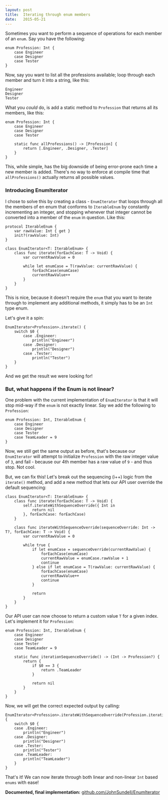 ```yaml
---
layout: post
title:  Iterating through enum members
date:   2015-05-21
---
```


Sometimes you want to perform a sequence of operations for each member of an `enum`. Say you have the following:

```
enum Profession: Int {
    case Engineer
    case Designer
    case Tester
}
```

Now, say you want to list all the professions available; loop through each member and turn it into a string, like this:

```
Engineer
Designer
Tester
```

What you *could* do, is add a static method to `Profession` that returns all its members, like this:

```
enum Profession: Int {
    case Engineer
    case Designer
    case Tester
    
    static func allProfessions() -> [Profession] {
        return [.Engineer, .Designer, .Tester]
    }
}
```

This, while simple, has the big downside of being error-prone each time a new member is added. There's no way to enforce at compile time that `allProfessions()` actually returns all possible values.

### Introducing EnumIterator

I chose to solve this by creating a class - `EnumIterator` that loops through all the members of en enum that conforms to `IterableEnum` by constantly incrementing an integer, and stopping whenever that integer cannot be converted into a member of the `enum` in question. Like this:

```
protocol IterableEnum {
    var rawValue: Int { get }
    init?(rawValue: Int)
}

class EnumIterator<T: IterableEnum> {
    class func iterate(forEachCase: T -> Void) {
        var currentRawValue = 0
        
        while let enumCase = T(rawValue: currentRawValue) {
            forEachCase(enumCase)
            currentRawValue++
        }
    }
}
```
This is nice, because it doesn't require the `enum` that you want to iterate through to implement any additional methods, it simply has to be an `Int` type enum.

Let's give it a spin:

```
EnumIterator<Profession>.iterate() {
    switch $0 {
        case .Engineer:
            println("Engineer")
        case .Designer:
            println("Designer")
        case .Tester:
            println("Tester")
    }
}
```

And we get the result we were looking for!

### But, what happens if the Enum is not linear?

One problem with the current implementation of `EnumIterator` is that it will stop mid-way if the `enum` is not exactly linear. Say we add the following to `Profession`:

```
enum Profession: Int, IterableEnum {
    case Engineer
    case Designer
    case Tester
    case TeamLeader = 9
}
```

Now, we still get the same output as before, that's because our `EnumIterator` will attempt to initialize `Profession` with the raw integer value of `3`, and fail - because our 4th member has a raw value of `9` - and thus stop. Not cool.

But, we can fix this! Let's break out the sequencing (i++) logic from the `iterate()` method, and add a new method that lets our API user override the default sequencing:


```
class EnumIterator<T: IterableEnum> {
    class func iterate(forEachCase: T -> Void) {
        self.iterateWithSequenceOverride({ Int in
            return nil
        }, forEachCase: forEachCase)
    }
    
    class func iterateWithSequenceOverride(sequenceOverride: Int -> T?, forEachCase: T -> Void) {
        var currentRawValue = 0
        
        while true {
            if let enumCase = sequenceOverride(currentRawValue) {
                forEachCase(enumCase)
                currentRawValue = enumCase.rawValue + 1
                continue
            } else if let enumCase = T(rawValue: currentRawValue) {
                forEachCase(enumCase)
                currentRawValue++
                continue
            }
            
            return
        }
    }
}
```

Our API user can now choose to return a custom value `T` for a given index. Let's implement it for `Profession`:

```
enum Profession: Int, IterableEnum {
    case Engineer
    case Designer
    case Tester
    case TeamLeader = 9
    
    static func iterationSequenceOverride() -> (Int -> Profession?) {
        return {
            if $0 == 3 {
                return .TeamLeader
            }
            
            return nil
        }
    }
}
```

Now, we will get the correct expected output by calling:

```
EnumIterator<Profession>.iterateWithSequenceOverride(Profession.iterationSequenceOverride()) {
    switch $0 {
    case .Engineer:
        println("Engineer")
    case .Designer:
        println("Designer")
    case .Tester:
        println("Tester")
    case .TeamLeader:
        println("TeamLeader")
    }
}
```

That's it! We can now iterate through both linear and non-linear `Int` based `enums` with ease!

**Documented, final implementation:**
[github.com/JohnSundell/EnumIterator](https://github.com/JohnSundell/EnumIterator)
